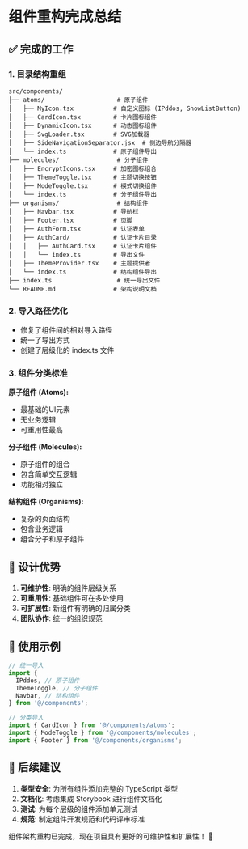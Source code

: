 # 组件重构完成总结

## ✅ 完成的工作

### 1. 目录结构重组

```
src/components/
├── atoms/                    # 原子组件
│   ├── MyIcon.tsx           # 自定义图标 (IPddos, ShowListButton)
│   ├── CardIcon.tsx         # 卡片图标组件
│   ├── DynamicIcon.tsx      # 动态图标组件
│   ├── SvgLoader.tsx        # SVG加载器
│   ├── SideNavigationSeparator.jsx  # 侧边导航分隔器
│   └── index.ts             # 原子组件导出
├── molecules/                # 分子组件
│   ├── EncryptIcons.tsx     # 加密图标组合
│   ├── ThemeToggle.tsx      # 主题切换按钮
│   ├── ModeToggle.tsx       # 模式切换组件
│   └── index.ts             # 分子组件导出
├── organisms/                # 结构组件
│   ├── Navbar.tsx           # 导航栏
│   ├── Footer.tsx           # 页脚
│   ├── AuthForm.tsx         # 认证表单
│   ├── AuthCard/            # 认证卡片目录
│   │   ├── AuthCard.tsx     # 认证卡片组件
│   │   └── index.ts         # 导出文件
│   ├── ThemeProvider.tsx    # 主题提供者
│   └── index.ts             # 结构组件导出
├── index.ts                  # 统一导出文件
└── README.md                # 架构说明文档
```

### 2. 导入路径优化

- 修复了组件间的相对导入路径
- 统一了导出方式
- 创建了层级化的 index.ts 文件

### 3. 组件分类标准

**原子组件 (Atoms):**

- 最基础的UI元素
- 无业务逻辑
- 可重用性最高

**分子组件 (Molecules):**

- 原子组件的组合
- 包含简单交互逻辑
- 功能相对独立

**结构组件 (Organisms):**

- 复杂的页面结构
- 包含业务逻辑
- 组合分子和原子组件

## 🎯 设计优势

1. **可维护性**: 明确的组件层级关系
2. **可重用性**: 基础组件可在多处使用
3. **可扩展性**: 新组件有明确的归属分类
4. **团队协作**: 统一的组织规范

## 📝 使用示例

```typescript
// 统一导入
import {
  IPddos, // 原子组件
  ThemeToggle, // 分子组件
  Navbar, // 结构组件
} from '@/components';

// 分类导入
import { CardIcon } from '@/components/atoms';
import { ModeToggle } from '@/components/molecules';
import { Footer } from '@/components/organisms';
```

## 🔄 后续建议

1. **类型安全**: 为所有组件添加完整的 TypeScript 类型
2. **文档化**: 考虑集成 Storybook 进行组件文档化
3. **测试**: 为每个层级的组件添加单元测试
4. **规范**: 制定组件开发规范和代码评审标准

组件架构重构已完成，现在项目具有更好的可维护性和扩展性！ 🎉
